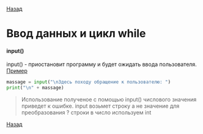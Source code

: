 [Назад](../Python.md)
# Ввод данных и цикл while
#### input() 
input() - приостановит программу и будет ожидать ввода пользователя. 
[Пример](../7_Ввод_данных_while/1_input.py)

```Python
massage = input("\nЗдесь походу обращение к пользователю: ")
print("\n" + massage)
```
> Использование полученое с помощью input()
> числового значения приведет к ошибке. input 
> возьмет строку а не значение для преобразования ?
> строки в число используем int    

[Назад](../Python.md)